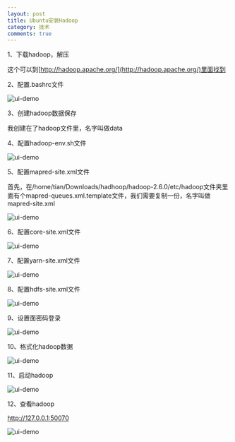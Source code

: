 ```yaml
---
layout: post
title: Ubuntu安装Hadoop
category: 技术
comments: true
---
```


1、下载hadoop，解压

 这个可以到[http://hadoop.apache.org/](http://hadoop.apache.org/)里面找到
 
2、配置.bashrc文件

![ui-demo](http://static.oschina.net/uploads/space/2015/0509/120837_UeQk_1863482.png)

3、创建hadoop数据保存

 我创建在了hadoop文件里，名字叫做data
 
4、配置hadoop-env.sh文件

![ui-demo](http://static.oschina.net/uploads/space/2015/0509/121131_87HI_1863482.png)

5、配置mapred-site.xml文件

  首先，在/home/tian/Downloads/hadhoop/hadoop-2.6.0/etc/hadoop文件夹里面有个mapred-queues.xml.template文件，我们需要复制一份，名字叫做mapred-site.xml

  ![ui-demo](http://static.oschina.net/uploads/space/2015/0509/121345_0nup_1863482.png)
  
6、配置core-site.xml文件

  ![ui-demo](http://static.oschina.net/uploads/space/2015/0509/121715_AONj_1863482.png)
  
7、配置yarn-site.xml文件

 ![ui-demo](http://static.oschina.net/uploads/space/2015/0509/121531_v2nk_1863482.png)
 
8、配置hdfs-site.xml文件

 ![ui-demo](http://static.oschina.net/uploads/space/2015/0509/121620_qK4l_1863482.png)
 
9、设置面密码登录

 ![ui-demo](http://static.oschina.net/uploads/space/2015/0509/121823_3Om1_1863482.png)
 
10、格式化hadoop数据

 ![ui-demo](http://static.oschina.net/uploads/space/2015/0509/122015_UfBZ_1863482.png)
 
11、启动hadoop

 ![ui-demo](http://static.oschina.net/uploads/space/2015/0509/122139_UBRj_1863482.png)
 
12、查看hadoop

 http://127.0.0.1:50070

 ![ui-demo](http://static.oschina.net/uploads/space/2015/0509/122347_EyBP_1863482.png)
